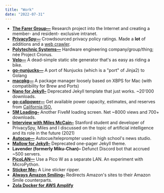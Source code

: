 ```yaml
---
title: "Work"
date: "2022-07-31"
---
```


- **[The Farer Group—](https://farer.group)** Research project into the Internet and creating a member- and resident- exclusive intranet.
- **[PrivacySpy—](https://privacyspy.org)** Crowdsourced privacy policy ratings. Made a **lot** of additions and a [web crawler](https://github.com/doamatto/ps-crawl).
- **[Polytechnic Systems—](https://polytechnic.systems)** Hardware engineering company/group/thing; née Project Cronus.
- **[Velo—](https://github.com/doamatto/velo)** A dead-simple static site generator that's as easy as riding a bike. 
- **[go-nunjucks—](https://github.com/doamatto/go-nunjucks)** A port of Nunjucks (which is a "port" of Jinja2) to Golang
- **[macpkg—](https://github.com/doamatto/macpkg)** A package manager loosely based on XBPS for Mac (with compatibility for Brew and Ports)
- **[Nano for Jekyll–](/blog/my-first-jekyll-theme/)** Deprecated Jekyll template that just works. ~20'000 downloads.
- **[go-calipower—](https://github.com/doamatto/go-calipower)** Get available power capacity, estimates, and reserves from [California ISO.](http://www.caiso.com/Pages/default.aspx)
- **[5M Loading–](https://github.com/doamatto/5m_loading)** Another FiveM loading screen. Net ~8000 views and 700+ downloads.
- **[Interview with Miles McCain–](https://edu.doamatto.xyz/interview-with-miles)** Stanford student and developer of PrivacySpy, Miles and I discussed on the topic of artificial intelligence and its role in the future (2021)
- **[Autocue—](https://github.com/srfalcon5/autocue)** Autocue/teleprompter used in high school's news studio.
- **[Mallow for Jekyll–](https://github.com/doamatto/mallow-theme)** Deprecated one-pager Jekyll theme.
- **Lavender (formerly Miku-Chan)–** Defunct Discord bot that accrued ~500 servers.
- **[PicoLAN—](https://github.com/doamatto/picolan)** Use a Pico W as a separate LAN. An experiment with MicroPython.
- **[Sticker Me–](https://git.sr.ht/~doamatto/sticker-me)** A Line sticker ripper.
- **[Always Amazon Smiling–](https://github.com/doamatto/always-amazon-smiling)** Redirects Amazon's sites to their Amazon Smile counterparts.
- **[Zola Docker for AWS Amplify](https://github.com/doamatto/amplify-zola)**

